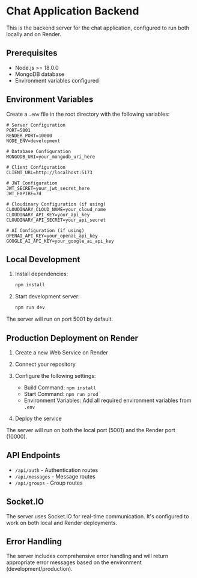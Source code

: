 # Chat Application Backend

This is the backend server for the chat application, configured to run both locally and on Render.

## Prerequisites

- Node.js >= 18.0.0
- MongoDB database
- Environment variables configured

## Environment Variables

Create a `.env` file in the root directory with the following variables:

```env
# Server Configuration
PORT=5001
RENDER_PORT=10000
NODE_ENV=development

# Database Configuration
MONGODB_URI=your_mongodb_uri_here

# Client Configuration
CLIENT_URL=http://localhost:5173

# JWT Configuration
JWT_SECRET=your_jwt_secret_here
JWT_EXPIRE=7d

# Cloudinary Configuration (if using)
CLOUDINARY_CLOUD_NAME=your_cloud_name
CLOUDINARY_API_KEY=your_api_key
CLOUDINARY_API_SECRET=your_api_secret

# AI Configuration (if using)
OPENAI_API_KEY=your_openai_api_key
GOOGLE_AI_API_KEY=your_google_ai_api_key
```

## Local Development

1. Install dependencies:
   ```bash
   npm install
   ```

2. Start development server:
   ```bash
   npm run dev
   ```

The server will run on port 5001 by default.

## Production Deployment on Render

1. Create a new Web Service on Render
2. Connect your repository
3. Configure the following settings:
   - Build Command: `npm install`
   - Start Command: `npm run prod`
   - Environment Variables: Add all required environment variables from `.env`

4. Deploy the service

The server will run on both the local port (5001) and the Render port (10000).

## API Endpoints

- `/api/auth` - Authentication routes
- `/api/messages` - Message routes
- `/api/groups` - Group routes

## Socket.IO

The server uses Socket.IO for real-time communication. It's configured to work on both local and Render deployments.

## Error Handling

The server includes comprehensive error handling and will return appropriate error messages based on the environment (development/production). 